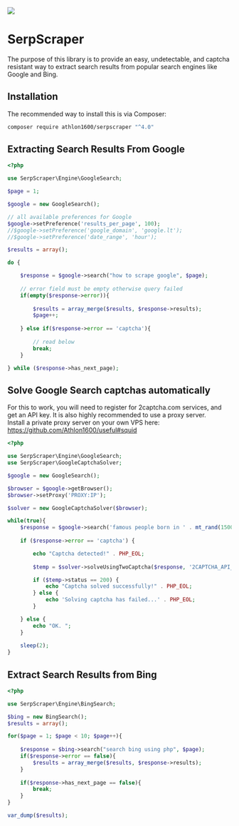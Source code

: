 ![](https://img.shields.io/github/last-commit/Athlon1600/SerpScraper.svg) 

SerpScraper
===========

The purpose of this library is to provide an easy, undetectable, and captcha resistant way to extract search results
from popular search engines like Google and Bing.

## Installation

The recommended way to install this is via Composer:

```bash
composer require athlon1600/serpscraper "^4.0"
```

## Extracting Search Results From Google

```php
<?php

use SerpScraper\Engine\GoogleSearch;

$page = 1;

$google = new GoogleSearch();

// all available preferences for Google
$google->setPreference('results_per_page', 100);
//$google->setPreference('google_domain', 'google.lt');
//$google->setPreference('date_range', 'hour');

$results = array();

do {

	$response = $google->search("how to scrape google", $page);
	
	// error field must be empty otherwise query failed
	if(empty($response->error)){
	
		$results = array_merge($results, $response->results);
		$page++;
		
	} else if($response->error == 'captcha'){
	    
	    // read below
	    break;
	}

} while ($response->has_next_page);
```


## Solve Google Search captchas automatically

For this to work, you will need to register for 2captcha.com services, and get an API key.
It is also highly recommended to use a proxy server.  
Install a private proxy server on your own VPS here:  
https://github.com/Athlon1600/useful#squid

```php
<?php

use SerpScraper\Engine\GoogleSearch;
use SerpScraper\GoogleCaptchaSolver;

$google = new GoogleSearch();

$browser = $google->getBrowser();
$browser->setProxy('PROXY:IP');

$solver = new GoogleCaptchaSolver($browser);

while(true){
    $response = $google->search('famous people born in ' . mt_rand(1500, 2020));
    
    if ($response->error == 'captcha') {

        echo "Captcha detected!" . PHP_EOL;
        
        $temp = $solver->solveUsingTwoCaptcha($response, '2CAPTCHA_API_KEY', 90);

        if ($temp->status == 200) {
            echo "Captcha solved successfully!" . PHP_EOL;
        } else {
            echo 'Solving captcha has failed...' . PHP_EOL;
        }

    } else {
        echo "OK. ";
    }
    
    sleep(2);
}
```



## Extract Search Results from Bing

```php
<?php

use SerpScraper\Engine\BingSearch;

$bing = new BingSearch();
$results = array();

for($page = 1; $page < 10; $page++){
	
	$response = $bing->search("search bing using php", $page);
	if($response->error == false){
		$results = array_merge($results, $response->results);
	}
	
	if($response->has_next_page == false){
		break;
	}
}

var_dump($results);

```
